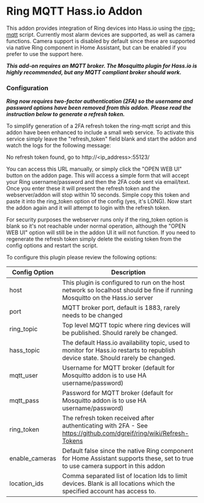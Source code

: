 # Ring MQTT Hass.io Addon
This addon provides integration of Ring devices into Hass.io using the [ring-mqtt](https://github.com/tsightler/ring-mqtt) script.  Currently most alarm devices are supported, as well as camera functions.  Camera support is disabled by default since these are supported via native Ring component in Home Assistant, but can be enabled if you prefer to use the support here.

***This add-on requires an MQTT broker.  The Mosquitto plugin for Hass.io is highly recommended, but any MQTT compliant broker should work.***

### Configuration
***Ring now requires two-factor authentication (2FA) so the username and password options have been removed from this addon.***
***Please read the instruction below to generate a refresh token.***

To simplify generation of a 2FA refresh token the ring-mqtt script and this addon have been enhanced to include a small web service.  To activate this service simply leave the "refresh_token" field blank and start the addon and watch the logs for the following message:

No refresh token found, go to http://<ip_address>:55123/

You can access this URL manually, or simply click the "OPEN WEB UI" button on the addon page.  This will access a simple form that will accept your Ring username/password and then the 2FA code sent via email/text.  Once you enter these it will present the refresh token and the webserver/addon will stop within 10 seconds.  Simple copy this token and paste it into the ring_token option of the config (yes, it's LONG).  Now start the addon again and it will attempt to login with the refresh token.

For security purposes the webserver runs only if the ring_token option is blank so it's not reachable under normal operation, although the "OPEN WEB UI" option will still be in the addon UI it will not function.  If you need to regenerate the refresh token simply delete the existing token from the config options and restart the script.

To configure this plugin please review the following options:

| Config Option | Description |
| --- | --- |
| host | This plugin is configured to run on the host network so localhost should be fine if running Mosquitto on the Hass.io server |
| port | MQTT broker port, default is 1883, rarely needs to be changed |
| ring_topic | Top level MQTT topic where ring devices will be published.  Should rarely be changed.  |
| hass_topic | The default Hass.io availability topic, used to monitor for Hass.io restarts to republish device state.  Should rarely be changed. |
| mqtt_user | Username for MQTT broker (default for Mosquitto addon is to use HA username/password) |
| mqtt_pass | Password for MQTT broker (default for Mosquitto addon is to use HA username/password) |
| ring_token | The refresh token received after authenticating with 2FA - See https://github.com/dgreif/ring/wiki/Refresh-Tokens |
| enable_cameras | Default false since the native Ring component for Home Assistant supports these, set to true to use camera support in this addon |
| location_ids | Comma separated list of location Ids to limit devices.  Blank is all locations which the specified account has access to. |

